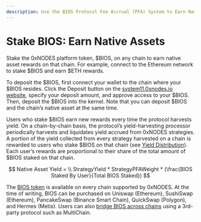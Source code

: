 ```yaml
---
description: Use the BIOS Protocol Fee Accrual (PFA) System to Earn Native Assets
---
```


# Stake BIOS: Earn Native Assets

Stake the 0xNODES platform token, $BIOS, on any chain to earn native asset rewards on that chain. For example, connect to the Ethereum network to stake $BIOS and earn $ETH rewards.

To deposit the $BIOS, first connect your wallet to the chain where your $BIOS resides. Click the Deposit button on the [system11.0xnodes.io website](https://system11.0xnodes.io), specify your deposit amount, and approve access to your $BIOS. Then, deposit the $BIOS into the kernel. Note that you can deposit $BIOS and the chain’s native asset at the same time.

Users who stake $BIOS earn new rewards every time the protocol harvests yield. On a chain-by-chain basis, the protocol’s yield-harvesting processor periodically harvests and liquidates yield accrued from 0xNODES strategies. A portion of the yield collected from every strategy harvested on a chain is rewarded to users who stake $BIOS on that chain (see [Yield Distribution](yield-distribution.md)). Each user’s rewards are proportional to their share of the total amount of $BIOS staked on that chain.

$$
Native Asset Yield = \\ StrategyYield * StrategyPFAWeight * (\frac{BIOS Staked By User}{Total BIOS Staked})
$$

The [BIOS token](https://0xnodes.io/bios) is available on every chain supported by 0xNODES. At the time of writing, BIOS can be purchased on Uniswap (Ethereum), SushiSwap (Ethereum), PancakeSwap (Binance Smart Chain), QuickSwap (Polygon), and Hermes (Metis). Users can also [bridge BIOS across chains](../moving-bios-between-chains/how-to-move-your-bios-to-the-polygon-network.md) using a 3rd-party protocol such as MultiChain.
